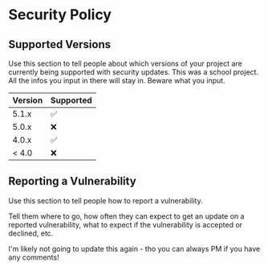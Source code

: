 # Security Policy

## Supported Versions

Use this section to tell people about which versions of your project are
currently being supported with security updates.
This was a school project. All the infos you input in there will stay in. Beware what you input.

| Version | Supported          |
| ------- | ------------------ |
| 5.1.x   | :white_check_mark: |
| 5.0.x   | :x:                |
| 4.0.x   | :white_check_mark: |
| < 4.0   | :x:                |

## Reporting a Vulnerability

Use this section to tell people how to report a vulnerability.

Tell them where to go, how often they can expect to get an update on a
reported vulnerability, what to expect if the vulnerability is accepted or
declined, etc.

I'm likely not going to update this again - tho you can always PM if you have any comments!
